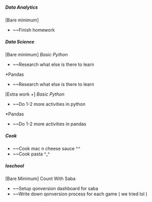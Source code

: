 ##### **Data Analytics**
[Bare minimum]
* ~~Finish homework

##### **Data Science**
[Bare minimum]
*Basic Python*
* ~~Research what else is there to learn

*Pandas
* ~~Research what else is there to learn

[Extra work +]
*Basic Python*
* ~~Do 1-2 more activities in python

*Pandas
* ~~Do 1-2 more activities in pandas

##### Cook
* ~~Cook mac n cheese sauce ^_^_
* ~~Cook pasta ^_^

##### **Ioschool**
[Bare Minimum]
Count With Saba
* ~~Setup qonversion dashboard for saba
* ~~Write down qonversion process for each game ( we tried lol )
